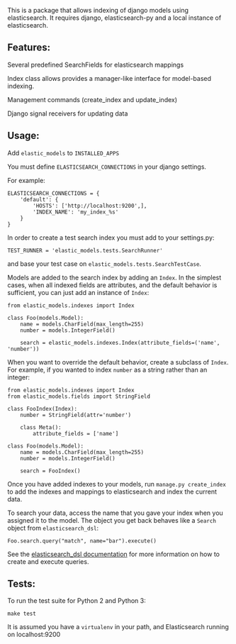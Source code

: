 This is a package that allows indexing of django models using
elasticsearch. It requires django, elasticsearch-py and a local instance of
elasticsearch.


Features:
---------
Several predefined SearchFields for elasticsearch mappings

Index class allows provides a manager-like interface for model-based indexing.

Management commands (create_index and update_index)

Django signal receivers for updating data

Usage:
------
Add `elastic_models` to `INSTALLED_APPS`

You must define `ELASTICSEARCH_CONNECTIONS` in your django settings.

For example:

    ELASTICSEARCH_CONNECTIONS = {
        'default': {
            'HOSTS': ['http://localhost:9200',],
            'INDEX_NAME': 'my_index_%s'
        }
    }

In order to create a test search index you must add to your settings.py:

    TEST_RUNNER = 'elastic_models.tests.SearchRunner'

and base your test case on `elastic_models.tests.SearchTestCase`.


Models are added to the search index by adding an `Index`. In the simplest
cases, when all indexed fields are attributes, and the default behavior is
sufficient, you can just add an instance of `Index`:

    from elastic_models.indexes import Index
    
    class Foo(models.Model):
        name = models.CharField(max_length=255)
        number = models.IntegerField()
    
        search = elastic_models.indexes.Index(attribute_fields=('name', 'number'))

When you want to override the default behavior, create a subclass of `Index`.
For example, if you wanted to index `number` as a string rather than an integer:

    from elastic_models.indexes import Index
    from elastic_models.fields import StringField
    
    class FooIndex(Index):
        number = StringField(attr='number')
        
        class Meta():
            attribute_fields = ['name']
    
    class Foo(models.Model):
        name = models.CharField(max_length=255)
        number = models.IntegerField()

        search = FooIndex()

Once you have added indexes to your models, run `manage.py create_index` to add
the indexes and mappings to elasticsearch and index the current data.

To search your data, access the name that you gave your index when you assigned
it to the model.  The object you get back behaves like a `Search` object from
`elasticsearch_dsl`:

    Foo.search.query("match", name="bar").execute()

See the [elasticsearch_dsl documentation](http://elasticsearch-dsl.readthedocs.org/)
for more information on how to create and execute queries.

Tests:
-----
To run the test suite for Python 2 and Python 3:

    make test

It is assumed you have a `virtualenv` in your path, and Elasticsearch running
on localhost:9200

